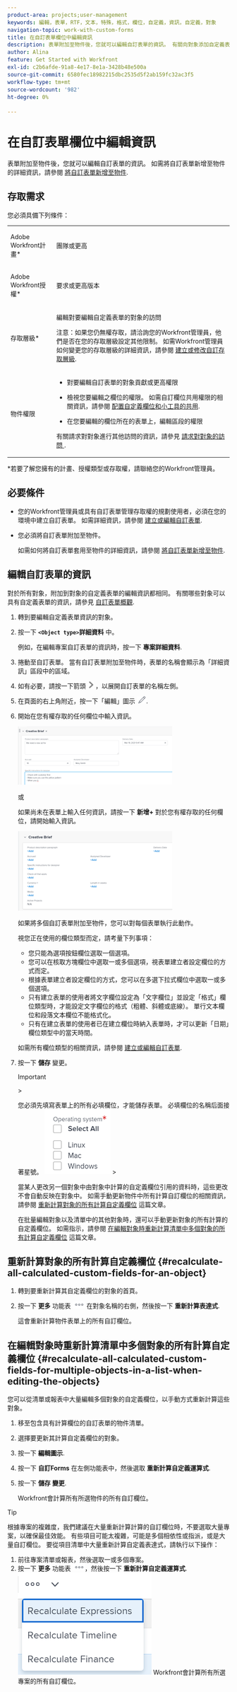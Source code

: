 ```yaml
---
product-area: projects;user-management
keywords: 編輯，表單，RTF，文本，特殊，格式，欄位，自定義，資訊，自定義，對象
navigation-topic: work-with-custom-forms
title: 在自訂表單欄位中編輯資訊
description: 表單附加至物件後，您就可以編輯自訂表單的資訊。 有關向對象添加自定義表單的資訊，請參閱向對象添加自定義表單。
author: Alina
feature: Get Started with Workfront
exl-id: c2b6afde-91a8-4e17-8e1a-3428b48e500a
source-git-commit: 6580fec18982215dbc2535d5f2ab159fc32ac3f5
workflow-type: tm+mt
source-wordcount: '982'
ht-degree: 0%

---
```


# 在自訂表單欄位中編輯資訊

表單附加至物件後，您就可以編輯自訂表單的資訊。 如需將自訂表單新增至物件的詳細資訊，請參閱 [將自訂表單新增至物件](../../workfront-basics/work-with-custom-forms/add-a-custom-form-to-an-object.md).

## 存取需求

您必須具備下列條件：

<table style="table-layout:auto"> 
 <col> 
 <col> 
 <tbody> 
  <tr> 
   <td role="rowheader"> <p>Adobe Workfront計畫*</p> </td> 
   <td>團隊或更高</td> 
  </tr> 
  <tr> 
   <td role="rowheader"> <p>Adobe Workfront授權*</p> </td> 
   <td> <p>要求或更高版本</p> </td> 
  </tr> 
  <tr data-mc-conditions=""> 
   <td role="rowheader">存取層級*</td> 
   <td> <p>編輯對要編輯自定義表單的對象的訪問</p> <p>注意：如果您仍無權存取，請洽詢您的Workfront管理員，他們是否在您的存取層級設定其他限制。 如需Workfront管理員如何變更您的存取層級的詳細資訊，請參閱 <a href="../../administration-and-setup/add-users/configure-and-grant-access/create-modify-access-levels.md" class="MCXref xref">建立或修改自訂存取層級</a>.</p> </td> 
  </tr> 
  <tr data-mc-conditions=""> 
   <td role="rowheader"> <p>物件權限</p> </td> 
   <td> 
    <ul> 
     <li> <p>對要編輯自訂表單的對象貢獻或更高權限</p> </li> 
     <li>檢視您要編輯之欄位的權限。 如需自訂欄位共用權限的相關資訊，請參閱 <a href="../../administration-and-setup/customize-workfront/create-manage-custom-forms/configure-sharing-for-a-custom-field.md" class="MCXref xref">配置自定義欄位和小工具的共用</a>.</li> 
     <li> <p>在您要編輯的欄位所在的表單上，編輯區段的權限</p> </li> 
    </ul> <p>有關請求對對象進行其他訪問的資訊，請參見 <a href="../../workfront-basics/grant-and-request-access-to-objects/request-access.md" class="MCXref xref">請求對對象的訪問 </a>.</p> </td> 
  </tr> 
 </tbody> 
</table>

&#42;若要了解您擁有的計畫、授權類型或存取權，請聯絡您的Workfront管理員。

## 必要條件

* 您的Workfront管理員或具有自訂表單管理存取權的規劃使用者，必須在您的環境中建立自訂表單。 如需詳細資訊，請參閱 [建立或編輯自訂表單](../../administration-and-setup/customize-workfront/create-manage-custom-forms/create-or-edit-a-custom-form.md).
* 您必須將自訂表單附加至物件。

   如需如何將自訂表單套用至物件的詳細資訊，請參閱 [將自訂表單新增至物件](../../workfront-basics/work-with-custom-forms/add-a-custom-form-to-an-object.md).

## 編輯自訂表單的資訊

對於所有對象，附加到對象的自定義表單的編輯資訊都相同。 有關哪些對象可以具有自定義表單的資訊，請參見 [自訂表單概觀](../../administration-and-setup/customize-workfront/create-manage-custom-forms/custom-forms-overview.md).

1. 轉到要編輯自定義表單資訊的對象。
1. 按一下 **`<Object type>`詳細資料** 中。

   例如，在編輯專案自訂表單的資訊時，按一下 **專案詳細資料**.

1. 捲動至自訂表單。 當有自訂表單附加至物件時，表單的名稱會顯示為「詳細資訊」區段中的區域。
1. 如有必要，請按一下箭頭 ![](assets/expand-arrow-right.png) ，以展開自訂表單的名稱左側。
1. 在頁面的右上角附近，按一下「編輯」圖示 ![](assets/edit-icon.png).
1. 開始在您有權存取的任何欄位中輸入資訊。

   ![](assets/click-in-field-to-edit-info-350x132.png)

   或

   如果尚未在表單上輸入任何資訊，請按一下 **新增+** 對於您有權存取的任何欄位，請開始輸入資訊。

   ![](assets/plus-add-to-edit-info-350x180.png)

   如果將多個自訂表單附加至物件，您可以對每個表單執行此動作。

   視您正在使用的欄位類型而定，請考量下列事項：

   * 您只能為選項按鈕欄位選取一個選項。
   * 您可以在核取方塊欄位中選取一或多個選項，視表單建立者設定欄位的方式而定。
   * 根據表單建立者設定欄位的方式，您可以在多選下拉式欄位中選取一或多個選項。
   * 只有建立表單的使用者將文字欄位設定為「文字欄位」並設定「格式」欄位類型時，才能設定文字欄位的格式（粗體、斜體或底線）。 單行文本欄位和段落文本欄位不能格式化。
   * 只有在建立表單的使用者已在建立欄位時納入表單時，才可以更新「日期」欄位類型中的當天時間。

   如需所有欄位類型的相關資訊，請參閱 [建立或編輯自訂表單](../../administration-and-setup/customize-workfront/create-manage-custom-forms/create-or-edit-a-custom-form.md).

1. 按一下 **儲存** 變更。

   >[!IMPORTANT]
   >
   >
   >
   ><!--   >
   ><p style="color: #ff1493;" data-mc-conditions="QuicksilverOrClassic.Draft mode">This is true in "Edit custom forms" but not in "Add a custom form to an object." This snippet is used in both articles. The whole snippet is conditioned for classic only in "Add" but not in "Edit." Don't remove the NWE conditioning in the snippet because it is needed in "Edit."</p>   >
   >-->   >
   >
   >您必須先填寫表單上的所有必填欄位，才能儲存表單。 必填欄位的名稱后面接著星號。
   ![](assets/nwe-required-custom-field.png)   >

   當某人更改另一個對象中由對象中計算的自定義欄位引用的資料時，這些更改不會自動反映在對象中。 如需手動更新物件中所有計算自訂欄位的相關資訊，請參閱 [重新計算對象的所有計算自定義欄位](#recalculate-all-calculated-custom-fields-for-an-object) 這篇文章。

   在批量編輯對象以及清單中的其他對象時，還可以手動更新對象的所有計算的自定義欄位。 如需指示，請參閱 [在編輯對象時重新計算清單中多個對象的所有計算自定義欄位](#recalculate-all-calculated-custom-fields-for-multiple-objects-in-a-list-when-editing-the-objects) 這篇文章。

## 重新計算對象的所有計算自定義欄位  {#recalculate-all-calculated-custom-fields-for-an-object}

1. 轉到要重新計算其自定義欄位的對象的首頁。
1. 按一下 **更多** 功能表 ![](assets/more-icon.png) 在對象名稱的右側，然後按一下 **重新計算表達式**.

   這會重新計算物件表單上的所有自訂欄位。

## 在編輯對象時重新計算清單中多個對象的所有計算自定義欄位 {#recalculate-all-calculated-custom-fields-for-multiple-objects-in-a-list-when-editing-the-objects}

<!--
<p data-mc-conditions="QuicksilverOrClassic.Draft mode">(NOTE: this will need to be edited when the bulk edit for objects update in NW)</p>
-->

您可以從清單或報表中大量編輯多個對象的自定義欄位，以手動方式重新計算這些對象。

1. 移至包含具有計算欄位的自訂表單的物件清單。
1. 選擇要更新其計算自定義欄位的對象。
1. 按一下 **編輯圖示**.
1. 按一下 **自訂Forms** 在左側功能表中，然後選取 **重新計算自定義運算式**.
1. 按一下 **儲存** **變更**.

   Workfront會計算所有所選物件的所有自訂欄位。

>[!TIP]
根據專案的複雜度，我們建議在大量重新計算計算的自訂欄位時，不要選取大量專案，以確保最佳效能。 有些項目可能太複雜，可能是多個相依性或指派，或是大量自訂欄位。
要從項目清單中大量重新計算自定義表達式，請執行以下操作：
1. 前往專案清單或報表，然後選取一或多個專案。
1. 按一下 **更多** 功能表 ![](assets/more-icon.png)，然後按一下 **重新計算自定義運算式**.
![](assets/recalculate-expressions-timeline-finances-drop-down-in-project-list-nwe.png)
Workfront會計算所有所選專案的所有自訂欄位。
